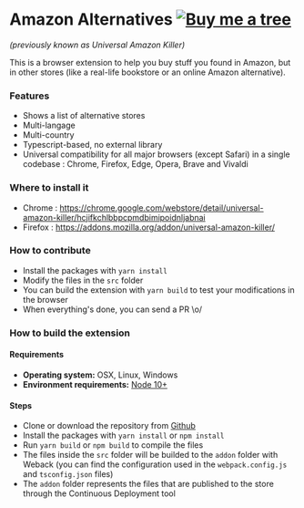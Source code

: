 Amazon Alternatives [![Buy me a tree](https://img.shields.io/badge/Buy%20me%20a%20tree-%F0%9F%8C%B3-lightgreen)](https://offset.earth/adrian) 
====================
*(previously known as Universal Amazon Killer)*

This is a browser extension to help you buy stuff you found in Amazon, but in other stores (like a real-life bookstore or an online Amazon alternative).

### Features
* Shows a list of alternative stores
* Multi-langage
* Multi-country
* Typescript-based, no external library
* Universal compatibility for all major browsers (except Safari) in a single codebase : Chrome, Firefox, Edge, Opera, Brave and Vivaldi

### Where to install it
* Chrome : https://chrome.google.com/webstore/detail/universal-amazon-killer/hcjifkchlbbpcpmdbimipoidnljabnai
* Firefox : https://addons.mozilla.org/addon/universal-amazon-killer/

### How to contribute

* Install the packages with `yarn install`
* Modify the files in the `src` folder
* You can build the extension with `yarn build` to test your modifications in the browser
* When everything's done, you can send a PR \o/

### How to build the extension

#### Requirements
* **Operating system:** OSX, Linux, Windows
* **Environment requirements:** [Node 10+](https://nodejs.org/en/)

#### Steps
* Clone or download the repository from [Github](https://github.com/adriantombu/universal-amazon-killer)
* Install the packages with `yarn install` or `npm install`
* Run `yarn build` or `npm build` to compile the files
* The files inside the `src` folder will be builded to the `addon` folder with Weback (you can find the configuration used in the `webpack.config.js` and `tsconfig.json` files)
* The `addon` folder represents the files that are published to the store through the Continuous Deployment tool
